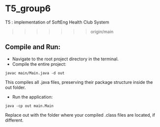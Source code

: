 # T5_group6
T5 : implementation of SoftEng Health Club System 
>>>>>>> origin/main
>>>>>>> 
## Compile and Run:

- Navigate to the root project directory in the terminal.
- Compile the entire project:
```shell
javac main/Main.java -d out
```
This compiles all .java files, preserving their package structure inside the out folder.
- Run the application:
```shell
java -cp out main.Main
```
Replace out with the folder where your compiled .class files are located, if different.
